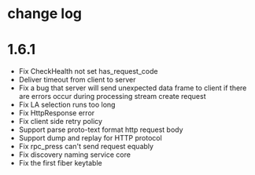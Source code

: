 change log
====

# 1.6.1

* Fix CheckHealth not set has_request_code
* Deliver timeout from client to server
* Fix a bug that server will send unexpected data frame to client if there are errors occur during processing stream create request
* Fix LA selection runs too long
* Fix HttpResponse error
* Fix client side retry policy
* Support parse proto-text format http request body
* Support dump and replay for HTTP protocol
* Fix rpc_press can't send request equably
* Fix discovery naming service core
* Fix the first fiber keytable